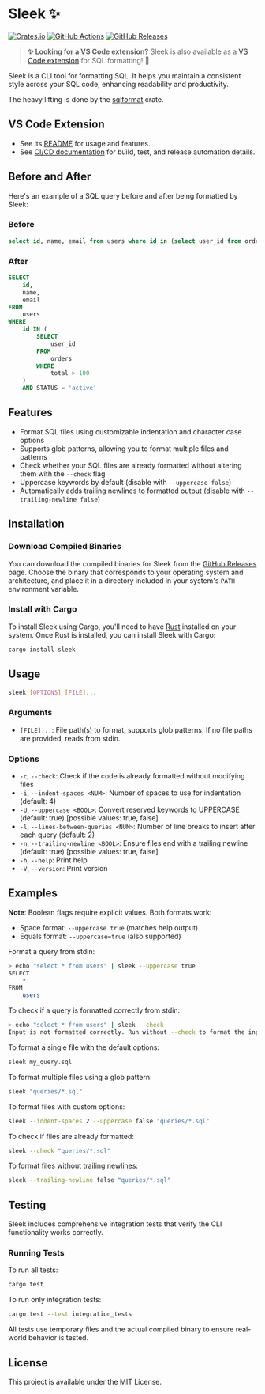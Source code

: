 # Sleek ✨

[![Crates.io](https://img.shields.io/crates/v/sleek.svg)](https://crates.io/crates/sleek)
[![GitHub Actions](https://github.com/nrempel/sleek/actions/workflows/rust.yml/badge.svg)](https://github.com/nrempel/sleek/actions)
[![GitHub Releases](https://img.shields.io/github/release/nrempel/sleek.svg)](https://github.com/nrempel/sleek/releases)

> **✨ Looking for a VS Code extension?**
> Sleek is also available as a [VS Code extension](./vscode-extension) for SQL formatting! 🚀

Sleek is a CLI tool for formatting SQL. It helps you maintain a consistent style
across your SQL code, enhancing readability and productivity.

The heavy lifting is done by the
[sqlformat](https://github.com/shssoichiro/sqlformat-rs) crate.

## VS Code Extension

- See its [README](./vscode-extension/README.md) for usage and features.
- See [CI/CD documentation](./vscode-extension/CI-CD.md) for build, test, and release automation details.

## Before and After

Here's an example of a SQL query before and after being formatted by Sleek:

### Before

```sql
select id, name, email from users where id in (select user_id from orders where total > 100) and status = 'active'
```

### After

```sql
SELECT
    id,
    name,
    email
FROM
    users
WHERE
    id IN (
        SELECT
            user_id
        FROM
            orders
        WHERE
            total > 100
    )
    AND STATUS = 'active'
```

## Features

- Format SQL files using customizable indentation and character case options
- Supports glob patterns, allowing you to format multiple files and patterns
- Check whether your SQL files are already formatted without altering them with
  the `--check` flag
- Uppercase keywords by default (disable with `--uppercase false`)
- Automatically adds trailing newlines to formatted output (disable with `--trailing-newline false`)

## Installation

### Download Compiled Binaries

You can download the compiled binaries for Sleek from the
[GitHub Releases](https://github.com/nrempel/sleek/releases) page. Choose the
binary that corresponds to your operating system and architecture, and place it
in a directory included in your system's `PATH` environment variable.

### Install with Cargo

To install Sleek using Cargo, you'll need to have
[Rust](https://www.rust-lang.org/tools/install) installed on your system. Once
Rust is installed, you can install Sleek with Cargo:

```bash
cargo install sleek
```

## Usage

```bash
sleek [OPTIONS] [FILE]...
```

### Arguments

- `[FILE]...`: File path(s) to format, supports glob patterns. If no file paths are provided, reads from stdin.

### Options

- `-c`, `--check`: Check if the code is already formatted without modifying files
- `-i`, `--indent-spaces <NUM>`: Number of spaces to use for indentation (default: 4)
- `-U`, `--uppercase <BOOL>`: Convert reserved keywords to UPPERCASE (default: true) [possible values: true, false]
- `-l`, `--lines-between-queries <NUM>`: Number of line breaks to insert after each query (default: 2)
- `-n`, `--trailing-newline <BOOL>`: Ensure files end with a trailing newline (default: true) [possible values: true, false]
- `-h`, `--help`: Print help
- `-V`, `--version`: Print version

## Examples

**Note**: Boolean flags require explicit values. Both formats work:

- Space format: `--uppercase true` (matches help output)
- Equals format: `--uppercase=true` (also supported)

Format a query from stdin:

```bash
> echo "select * from users" | sleek --uppercase true
SELECT
    *
FROM
    users
```

To check if a query is formatted correctly from stdin:

```bash
> echo "select * from users" | sleek --check
Input is not formatted correctly. Run without --check to format the input.
```

To format a single file with the default options:

```bash
sleek my_query.sql
```

To format multiple files using a glob pattern:

```bash
sleek "queries/*.sql"
```

To format files with custom options:

```bash
sleek --indent-spaces 2 --uppercase false "queries/*.sql"
```

To check if files are already formatted:

```bash
sleek --check "queries/*.sql"
```

To format files without trailing newlines:

```bash
sleek --trailing-newline false "queries/*.sql"
```

## Testing

Sleek includes comprehensive integration tests that verify the CLI functionality works correctly.

### Running Tests

To run all tests:

```bash
cargo test
```

To run only integration tests:

```bash
cargo test --test integration_tests
```

All tests use temporary files and the actual compiled binary to ensure real-world behavior is tested.

## License

This project is available under the MIT License.
